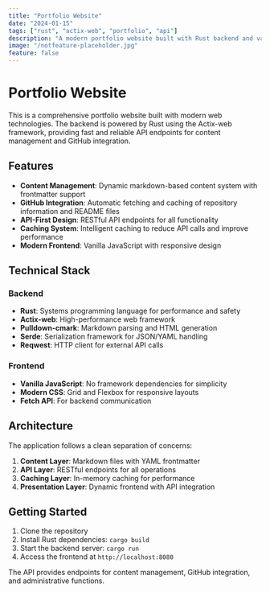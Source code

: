 ```yaml
---
title: "Portfolio Website"
date: "2024-01-15"
tags: ["rust", "actix-web", "portfolio", "api"]
description: "A modern portfolio website built with Rust backend and vanilla JavaScript frontend"
image: "/notfeature-placeholder.jpg"
feature: false
---
```


# Portfolio Website

This is a comprehensive portfolio website built with modern web technologies. The backend is powered by Rust using the Actix-web framework, providing fast and reliable API endpoints for content management and GitHub integration.

## Features

- **Content Management**: Dynamic markdown-based content system with frontmatter support
- **GitHub Integration**: Automatic fetching and caching of repository information and README files
- **API-First Design**: RESTful API endpoints for all functionality
- **Caching System**: Intelligent caching to reduce API calls and improve performance
- **Modern Frontend**: Vanilla JavaScript with responsive design

## Technical Stack

### Backend
- **Rust**: Systems programming language for performance and safety
- **Actix-web**: High-performance web framework
- **Pulldown-cmark**: Markdown parsing and HTML generation
- **Serde**: Serialization framework for JSON/YAML handling
- **Reqwest**: HTTP client for external API calls

### Frontend
- **Vanilla JavaScript**: No framework dependencies for simplicity
- **Modern CSS**: Grid and Flexbox for responsive layouts
- **Fetch API**: For backend communication

## Architecture

The application follows a clean separation of concerns:

1. **Content Layer**: Markdown files with YAML frontmatter
2. **API Layer**: RESTful endpoints for all operations
3. **Caching Layer**: In-memory caching for performance
4. **Presentation Layer**: Dynamic frontend with API integration

## Getting Started

1. Clone the repository
2. Install Rust dependencies: `cargo build`
3. Start the backend server: `cargo run`
4. Access the frontend at `http://localhost:8080`

The API provides endpoints for content management, GitHub integration, and administrative functions.